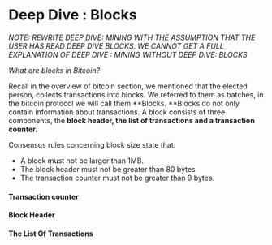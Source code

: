 # **Deep Dive : Blocks**

_NOTE: REWRITE DEEP DIVE: MINING WITH THE ASSUMPTION THAT THE USER HAS READ DEEP DIVE BLOCKS. WE CANNOT GET A FULL EXPLANATION OF DEEP DIVE : MINING WITHOUT DEEP DIVE: BLOCKS_

_What are blocks in Bitcoin?_

Recall in the overview of bitcoin section, we mentioned that the elected person, collects transactions into blocks. We referred to them as batches, in the bitcoin protocol we will call them **Blocks. **Blocks do not only contain information about transactions. A block consists of three components, the **block header, the list of transactions and a transaction counter.**

Consensus rules concerning block size state that:

* A block must not be larger than 1MB.
* The block header must not be greater than 80 bytes
* The transaction counter must not be greater than 9 bytes.

#### Transaction counter

#### Block Header

#### The List Of Transactions



